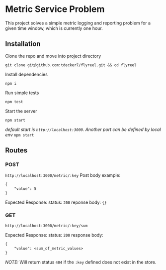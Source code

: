 # Metric Service Problem
This project solves a simple metric logging and reporting problem for a given time window, which is currently one hour.

## Installation

Clone the repo and move into project directory

`git clone git@github.com:tdecker7/flyreel.git && cd flyreel`

Install dependencies

`npm i`

Run simple tests

`npm test`

Start the server

`npm start`

_default start is `http://localhost:3000`. Another port can be defined by local env_
`npm start`


## Routes
### POST
`http://localhost:3000/metric/:key`
Post body example:
```
{
    "value": 5
}
```
Expected Response:
status: `200`
reponse body: `{}`

### GET
`http://localhost:3000/metric/:key/sum`

Expected Response:
status: `200`
response body: 
```
{
    "value": <sum_of_metric_values>
}
```

*NOTE:* Will return status `404` if the `:key` defined does not exist in the store.
